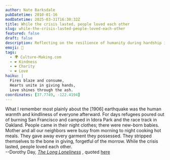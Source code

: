 ```yaml
---
author: Nate Barksdale
pubDatetime: 2010-01-16
modDatetime: 2025-03-31T16:30:32Z
title: While the crisis lasted, people loved each other
slug: while-the-crisis-lasted-people-loved-each-other
featured: false
draft: false
description: Reflecting on the resilience of humanity during hardship in the wake of the 1906 San Francisco earthquake.
emoji: 🤝
tags:
  - 🌍 Culture-Making.com
  - ❤️ Kindness
  - ❤️ Charity
  - ❤️ Love
haiku: |
  Fires blaze and consume,  
  Hearts unite in giving hands,  
  Love shines through the ash.
coordinates: [37.7749, -122.4194]
---
```


What I remember most plainly about the [1906] earthquake was the human warmth and kindliness of everyone afterward. For days refugees poured out of burning San Francisco and camped in Idora Park and the race track in Oakland. People came in their night clothes; there were new-born babies. Mother and all our neighbors were busy from morning to night cooking hot meals. They gave away every garment they possessed. They stripped themselves to the bone in giving, forgetful of the morrow. While the crisis lasted, people loved each other.  
--Dorothy Day, _[The Long Loneliness](http://web.archive.org/web/20250120144757/https://www.amazon.com/Long-Loneliness-Autobiography-Legendary-Catholic/dp/0060617519)_ , quoted [here](https://www.google.com/search?q=%22here%22%20amazon.com)
